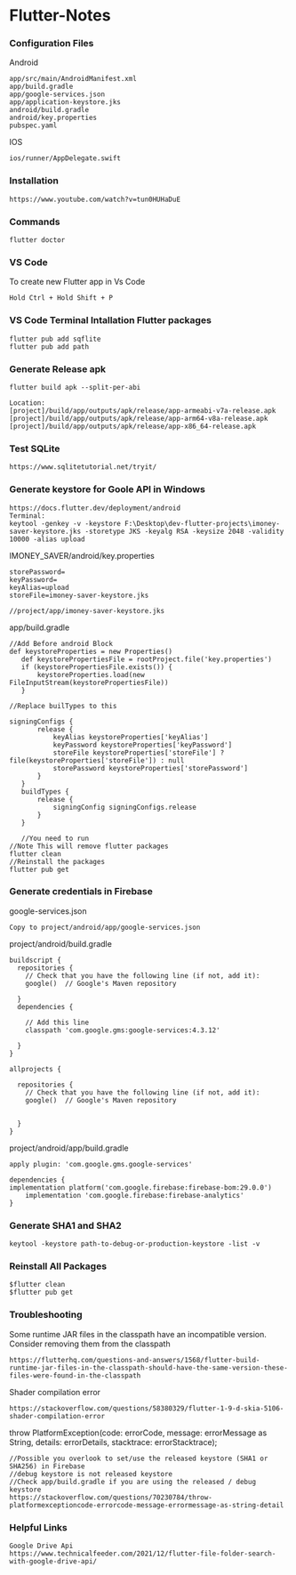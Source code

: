# Flutter-Notes
### Configuration Files
Android
```
app/src/main/AndroidManifest.xml
app/build.gradle
app/google-services.json
app/application-keystore.jks
android/build.gradle
android/key.properties
pubspec.yaml
```
IOS
```
ios/runner/AppDelegate.swift
```
### Installation
```
https://www.youtube.com/watch?v=tun0HUHaDuE
```
### Commands
```
flutter doctor
```
### VS Code
To create new Flutter app in Vs Code
```
Hold Ctrl + Hold Shift + P 
```
### VS Code Terminal Intallation Flutter packages
```
flutter pub add sqflite 
flutter pub add path
```
### Generate Release apk
```
flutter build apk --split-per-abi

Location:
[project]/build/app/outputs/apk/release/app-armeabi-v7a-release.apk
[project]/build/app/outputs/apk/release/app-arm64-v8a-release.apk
[project]/build/app/outputs/apk/release/app-x86_64-release.apk
```
### Test SQLite 
```
https://www.sqlitetutorial.net/tryit/
```
### Generate keystore for Goole API in Windows
```
https://docs.flutter.dev/deployment/android
Terminal:
keytool -genkey -v -keystore F:\Desktop\dev-flutter-projects\imoney-saver-keystore.jks -storetype JKS -keyalg RSA -keysize 2048 -validity 10000 -alias upload
```
IMONEY_SAVER/android/key.properties
```
storePassword=
keyPassword=
keyAlias=upload
storeFile=imoney-saver-keystore.jks

//project/app/imoney-saver-keystore.jks
```
app/build.gradle
```
//Add Before android Block
def keystoreProperties = new Properties()
   def keystorePropertiesFile = rootProject.file('key.properties')
   if (keystorePropertiesFile.exists()) {
       keystoreProperties.load(new FileInputStream(keystorePropertiesFile))
   }

//Replace builTypes to this

signingConfigs {
       release {
           keyAlias keystoreProperties['keyAlias']
           keyPassword keystoreProperties['keyPassword']
           storeFile keystoreProperties['storeFile'] ? file(keystoreProperties['storeFile']) : null
           storePassword keystoreProperties['storePassword']
       }
   }
   buildTypes {
       release {
           signingConfig signingConfigs.release
       }
   }
   
   //You need to run
//Note This will remove flutter packages
flutter clean
//Reinstall the packages
flutter pub get
```
### Generate credentials in Firebase
google-services.json
```
Copy to project/android/app/google-services.json
```
project/android/build.gradle
```
buildscript {
  repositories {
    // Check that you have the following line (if not, add it):
    google()  // Google's Maven repository

  }
  dependencies {
  
    // Add this line
    classpath 'com.google.gms:google-services:4.3.12'

  }
}

allprojects {
  
  repositories {
    // Check that you have the following line (if not, add it):
    google()  // Google's Maven repository

  
  }
}
```
project/android/app/build.gradle
```
apply plugin: 'com.google.gms.google-services'

dependencies {
implementation platform('com.google.firebase:firebase-bom:29.0.0')
    implementation 'com.google.firebase:firebase-analytics'
}
```
### Generate SHA1 and SHA2
```
keytool -keystore path-to-debug-or-production-keystore -list -v
```
### Reinstall All Packages ###
```
$flutter clean
$flutter pub get
```
### Troubleshooting ###
Some runtime JAR files in the classpath have an incompatible version. Consider removing them from the classpath
```
https://flutterhq.com/questions-and-answers/1568/flutter-build-runtime-jar-files-in-the-classpath-should-have-the-same-version-these-files-were-found-in-the-classpath
```
Shader compilation error
```
https://stackoverflow.com/questions/58380329/flutter-1-9-d-skia-5106-shader-compilation-error
```
throw PlatformException(code: errorCode, message: errorMessage as String, details: errorDetails, stacktrace: errorStacktrace);
```
//Possible you overlook to set/use the released keystore (SHA1 or SHA256) in Firebase
//debug keystore is not released keystore 
//Check app/build.gradle if you are using the released / debug keystore
https://stackoverflow.com/questions/70230784/throw-platformexceptioncode-errorcode-message-errormessage-as-string-detail
```
### Helpful Links
```
Google Drive Api
https://www.technicalfeeder.com/2021/12/flutter-file-folder-search-with-google-drive-api/
```

